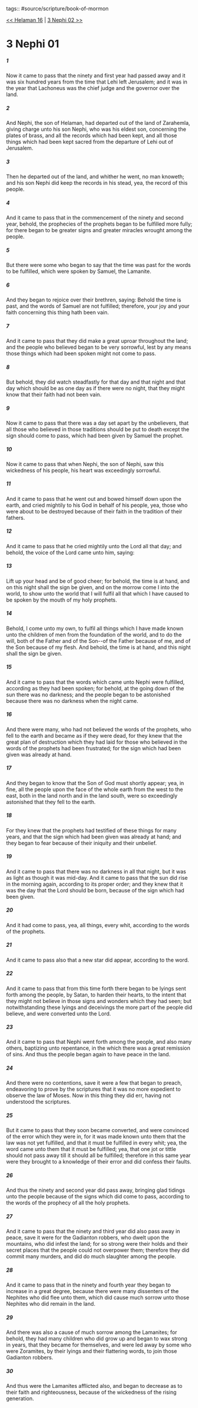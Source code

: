tags:: #source/scripture/book-of-mormon

[<< Helaman 16](source/scripture/book-of-mormon/10_Helaman/Helaman_16.md) | [3 Nephi 02 >>](source/scripture/book-of-mormon/11_3_Nephi/3_Nephi_02.md)

# 3 Nephi 01

##### 1

Now it came to pass that the ninety and first year had passed away and it was six hundred years from the time that Lehi left Jerusalem; and it was in the year that Lachoneus was the chief judge and the governor over the land.

##### 2

And Nephi, the son of Helaman, had departed out of the land of Zarahemla, giving charge unto his son Nephi, who was his eldest son, concerning the plates of brass, and all the records which had been kept, and all those things which had been kept sacred from the departure of Lehi out of Jerusalem.

##### 3

Then he departed out of the land, and whither he went, no man knoweth; and his son Nephi did keep the records in his stead, yea, the record of this people.

##### 4

And it came to pass that in the commencement of the ninety and second year, behold, the prophecies of the prophets began to be fulfilled more fully; for there began to be greater signs and greater miracles wrought among the people.

##### 5

But there were some who began to say that the time was past for the words to be fulfilled, which were spoken by Samuel, the Lamanite.

##### 6

And they began to rejoice over their brethren, saying: Behold the time is past, and the words of Samuel are not fulfilled; therefore, your joy and your faith concerning this thing hath been vain.

##### 7

And it came to pass that they did make a great uproar throughout the land; and the people who believed began to be very sorrowful, lest by any means those things which had been spoken might not come to pass.

##### 8

But behold, they did watch steadfastly for that day and that night and that day which should be as one day as if there were no night, that they might know that their faith had not been vain.

##### 9

Now it came to pass that there was a day set apart by the unbelievers, that all those who believed in those traditions should be put to death except the sign should come to pass, which had been given by Samuel the prophet.

##### 10

Now it came to pass that when Nephi, the son of Nephi, saw this wickedness of his people, his heart was exceedingly sorrowful.

##### 11

And it came to pass that he went out and bowed himself down upon the earth, and cried mightily to his God in behalf of his people, yea, those who were about to be destroyed because of their faith in the tradition of their fathers.

##### 12

And it came to pass that he cried mightily unto the Lord all that day; and behold, the voice of the Lord came unto him, saying:

##### 13

Lift up your head and be of good cheer; for behold, the time is at hand, and on this night shall the sign be given, and on the morrow come I into the world, to show unto the world that I will fulfil all that which I have caused to be spoken by the mouth of my holy prophets.

##### 14

Behold, I come unto my own, to fulfil all things which I have made known unto the children of men from the foundation of the world, and to do the will, both of the Father and of the Son--of the Father because of me, and of the Son because of my flesh. And behold, the time is at hand, and this night shall the sign be given.

##### 15

And it came to pass that the words which came unto Nephi were fulfilled, according as they had been spoken; for behold, at the going down of the sun there was no darkness; and the people began to be astonished because there was no darkness when the night came.

##### 16

And there were many, who had not believed the words of the prophets, who fell to the earth and became as if they were dead, for they knew that the great plan of destruction which they had laid for those who believed in the words of the prophets had been frustrated; for the sign which had been given was already at hand.

##### 17

And they began to know that the Son of God must shortly appear; yea, in fine, all the people upon the face of the whole earth from the west to the east, both in the land north and in the land south, were so exceedingly astonished that they fell to the earth.

##### 18

For they knew that the prophets had testified of these things for many years, and that the sign which had been given was already at hand; and they began to fear because of their iniquity and their unbelief.

##### 19

And it came to pass that there was no darkness in all that night, but it was as light as though it was mid-day. And it came to pass that the sun did rise in the morning again, according to its proper order; and they knew that it was the day that the Lord should be born, because of the sign which had been given.

##### 20

And it had come to pass, yea, all things, every whit, according to the words of the prophets.

##### 21

And it came to pass also that a new star did appear, according to the word.

##### 22

And it came to pass that from this time forth there began to be lyings sent forth among the people, by Satan, to harden their hearts, to the intent that they might not believe in those signs and wonders which they had seen; but notwithstanding these lyings and deceivings the more part of the people did believe, and were converted unto the Lord.

##### 23

And it came to pass that Nephi went forth among the people, and also many others, baptizing unto repentance, in the which there was a great remission of sins. And thus the people began again to have peace in the land.

##### 24

And there were no contentions, save it were a few that began to preach, endeavoring to prove by the scriptures that it was no more expedient to observe the law of Moses. Now in this thing they did err, having not understood the scriptures.

##### 25

But it came to pass that they soon became converted, and were convinced of the error which they were in, for it was made known unto them that the law was not yet fulfilled, and that it must be fulfilled in every whit; yea, the word came unto them that it must be fulfilled; yea, that one jot or tittle should not pass away till it should all be fulfilled; therefore in this same year were they brought to a knowledge of their error and did confess their faults.

##### 26

And thus the ninety and second year did pass away, bringing glad tidings unto the people because of the signs which did come to pass, according to the words of the prophecy of all the holy prophets.

##### 27

And it came to pass that the ninety and third year did also pass away in peace, save it were for the Gadianton robbers, who dwelt upon the mountains, who did infest the land; for so strong were their holds and their secret places that the people could not overpower them; therefore they did commit many murders, and did do much slaughter among the people.

##### 28

And it came to pass that in the ninety and fourth year they began to increase in a great degree, because there were many dissenters of the Nephites who did flee unto them, which did cause much sorrow unto those Nephites who did remain in the land.

##### 29

And there was also a cause of much sorrow among the Lamanites; for behold, they had many children who did grow up and began to wax strong in years, that they became for themselves, and were led away by some who were Zoramites, by their lyings and their flattering words, to join those Gadianton robbers.

##### 30

And thus were the Lamanites afflicted also, and began to decrease as to their faith and righteousness, because of the wickedness of the rising generation.
